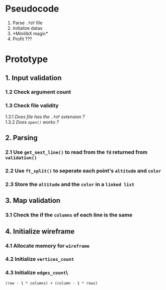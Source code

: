 # **Pseudocode**
1. Parse `.fdf` file
2. Initialize datas
3. \*MinilibX magic\*
4. Profit ???

# **Prototype**

## **1. Input validation**
### 1.2 Check argument count
### 1.3 Check file validity
1.3.1 *Does file has the `.fdf` extension ?*\
1.3.2 *Does `open()` works ?*

## **2. Parsing**
### 2.1 Use `get_next_line()` to read from the `fd` returned from `validation()`
### 2.2 Use `ft_split()` to seperate each point's `altitude` and `color`
### 2.3 Store the `altitude` and the `color` in a `linked list`

## **3. Map validation**
### 3.1 Check the if the `columns` of each line is the same

## **4. Initialize wireframe**
### 4.1 Allocate memory for `wireframe`
### 4.2 Initialize `vertices_count`
### 4.3 Initialize `edges_count`\
`(row - 1 * columns) + (column - 1 * rows)`
